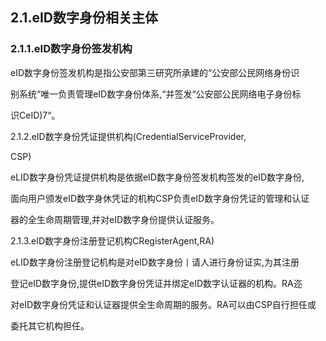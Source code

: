 ## 2.1.eID数字身份相关主体

### 2.1.1.eID数字身份签发机构

eID数字身份签发机构是指公安部第三研究所承建的“公安部公民网络身份识

别系统“唯一负责管理eID数字身份体系,“并签发“公安部公民网络电子身份标

识CeID\)7“。

2.1.2.eID数字身份凭证提供机构\(CredentialServiceProvider,

CSP\)

eLID数字身份凭证提供机构是依据eID数字身份签发机构签发的eID数字身份,

面向用户颁发eID数字身休凭证的机构CSP负责eID数字身份凭证的管理和认证

器的全生命周期管理,并对eID数字身份提供认证服务。

2.1.3.eID数字身份注册登记机构CRegisterAgent,RA\)

eLID数字身份注册登记机构是对eID数字身份丨请人进行身份证实,为其注册

登记eID数字身份,提供eID数字身份凭证并绑定eID数字认证器的机构。RA迩

对eID数字身份凭证和认证器提供全生命周期的服务。RA可以由CSP自行担任或

委托其它机构担任。

